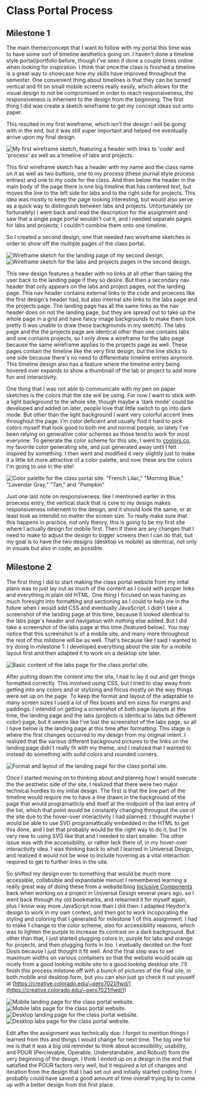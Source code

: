 # Class Portal Process
## Milestone 1
The main theme/concept that I want to follow with my portal this time was to have some sort of timeline aesthetics going on. I haven't done a timeline style portal/portfolio before, though I've seen it done a couple times online when looking for inspiration. I think that once the class is finished a timeline is a great way to showcase how my skills have improved throughout the semester. One convenient thing about timelines is that they can be turned vertical and fit on small mobile screens really easily, which allows for the visual design to not be compromised in order to reach responsiveness, the responsiveness is inhernent to the design from the beginning. The first thing I did was create a sketch wireframe to get my concept ideas out onto paper.

This resulted in my first wireframe, which isn't the design I will be going with in the end, but it was still super important and helped me eventually arrive upon my final design.

![My first wireframe sketch, featuring a header with links to 'code' and 'process' as well as a timeline of labs and projects.](../resources/class-portal-wireframe-1.jpg)

This first wireframe sketch has a header with my name and the class name on it as well as two buttons, one to my process (these journal style process entries) and one to my code for the class. And then below the header in the main body of the page there is one big timeline that has centered text, but moves the line to the left side for labs and to the right side for projects. This idea was mostly to keep the page looking interesting, but would also serve as a quick way to distinguish between labs and projects. Unfortunately (or fortunately) I went back and read the description for the assignment and saw that a single page portal wouldn't cut it, and I needed separate pages for labs and projects; I couldn't combine them onto one timeline.

So I created a second design, one that needed two wireframe sketches in order to show off the multiple pages of the class portal.

![Wireframe sketch for the landing page of my second design.](../resources/class-portal-wireframe-2-landing.jpg)
![Wireframe sketch for the labs and projects pages in the second design.](../resources/class-portal-wireframe-2-labs.jpg)

This new design features a header with no links at all other than taking the user back to the landing page if they so desire. But then a secondary nav header that only appears on the labs and project pages, not the landing page. This nav header contains external links to the code and proecess like the first design's header had, but also internal site links to the labs page and the projects page. The landing page has all the same links as the nav header does on not the landing page, but they are spread out to take up the whole page in a grid and have fancy image backgrounds to make them look pretty (I was unable to draw these backgrounds in my sketch). The labs page and the the projects page are identical other than one contains labs and one contains projects, so I only drew a wireframe for the labs page because the same wireframe applies to the projects page as well. These pages contain the timeline like the very first design, but the line sticks to one side because there's no need to differentiate timeline entries anymore. This timeline design also has a feature where the timeline entry being hovered over expands to show a thumbnail of the lab or project to add more fun and interactivity.

One thing that I was not able to communicate with my pen on paper sketches is the colors that the site will be using. For now I want to stick with a light background to the whole site, though maybe a 'dark mode' could be developed and added on later, people love that little switch to go into dark mode. But other than the light background I want very colorful accent lines throughout the page. I'm color deficient and usually find it hard to pick colors myself that look good to both me and normal people, so lately I've been relying on generative color schemes as those tend to work for most everyone. To generate the color scheme for this site, I went to [coolors.co](https://coolors.co/), my favorite color generating site, and just generated away until I felt inspired by something. I then went and modified it very slightly just to make it a little bit more attractive of a color palette, and now these are the colors I'm going to use in the site!

![Color palette for the class portal site. "French Lilac," "Morning Blue," "Lavendar Gray," "Tan," and "Pumpkin"](../resources/class-portal-color-palette.png)

Just one last note on responsiveness: like I mentioned earlier in this proecess entry, the vertical stack that is core to my design makes responsiveness inhernent to the design, and it should look the same, or at least look as intendid no matter the screen size. To really make sure that this happens in practice, not only theory, this is going to be my first site where I actually design for mobile first. Then if there are any changes that I need to make to adjust the design to bigger screens then I can do that, but my goal is to have the two designs (desktop vs mobile) as identical, not only in visuals but also in code, as possible.

## Milestone 2
The first thing I did to start making the class portal website from my inital plans was to just lay out as much of the content as I could with proper links and everything in plain old HTML. One thing I focused on was having as much foresight into formatting and sectioning as I could to help me in the future when I would add CSS and eventually JavaScript. I didn't take a screenshot of the landing page at this time, because it looked identical to the labs page's header and navigation with nothing else added. But I did take a screenshot of the labs page at this time (featured below). You may notice that this screenshot is of a mobile site, and many more throughout the rest of this milstone will be as well. That's because like I said I wanted to try doing in milestone 1: I developed everything about the site for a mobile layout first and then adapted it to work on a desktop site later.

![Basic content of the labs page for the class portal site.](../resources/class-portal-html-labs-mobile.png)

After putting down the content into the site, I had to lay it out and get things formatted correctly. This involved using CSS, but I tried to stay away from getting into any colors and or stylizing and focus mostly on the way things were set up on the page. To keep the format and layout of the adaptable to many screen sizes I used a lot of flex boxes and em sizes for margins and paddings. I intendid on getting a screenshot of both page layouts at this time, the landing page and the labs (projects is identical to labs but different color) page, but it seems like I've lost the screenshot of the labs page, so all I have below is the landing page at this time after formatting. This stage is where the first changes occurred to my design from my original intent. I realized that the various different background pictures to the links on the landing page didn't really fit with my theme, and I realized that I wanted to instead do something with solid colors and rounded corners.

![Format and layout of the landing page for the class portal site.](../resources/class-portal-formatting-landing-mobile.png)

Once I started moving on to thinking about and plannig how I would execute the the aesthetic side of the site, I realized that there were two major technical hurdles to my initial design. The first is that the line part of the timeline would require me to have a line drawn in the background of the page that would programatticly end itself at the midpoint of the last entry of the list, which that point would be constantly changing througout the use of the site due to the hover-over interactivity I had planned. I thought maybe I would be able to use SVG programattically embedded in the HTML to get this done, and I bet that probably would be the right way to do it, but I'm very new to using SVG like that and I needed to start smaller. The other issue was with the accessibility, or rather lack there of, in my hover-over interactivity idea. I was thinking back to what I learned in Universal Design, and realized it would not be wise to include hovering as a vital interaction required to get to further links in the site.

So shifted my design over to something that would be much more accessible, collabsible and expandable menus! I remembered learning a really great way of doing these from a website/blog [Inclusive Components](https://inclusive-components.design/) back when working on a project in Universal Design several years ago, so I went back through my old bookmarks, and relearned it for myself again, plus I know way more JavaScript now than I did then. I adapted Heydon's design to work in my own context, and then got to work incoporating the styling and coloring that I generated for milestone 1 of this assignment. I had to make 1 change to the color scheme, also for accessibility reasons, which was to lighten the purple to increase its contrast on a dark background. But other than that, I just started plugging colors in, purple for labs and orange for projects, and then plugging fonts in too. I evetually decided on the font Dosis because I just thought it fit well. And the final step was to set maximum widths on various containers so that the website would scale up nicely from a good looking mobile site to a good looking desktop site. I'll finish this process milstone off with a bunch of pictures of the final site, in both mobile and desktop form, but you can also just go check it out youself at [https://creative.colorado.edu/~pero7021/fwd/](https://creative.colorado.edu/~pero7021/fwd/)!

![Mobile landing page for the class portal website.](../resources/class-portal-final-landing-mobile.png)
![Mobile labs page for the class portal website.](../resources/class-portal-final-labs-mobile.png)
![Desktop landing page for the class portal website.](../resources/class-portal-final-landing-desktop.png)
![Desktop labs page for the class portal website.](../resources/class-portal-final-labs-desktop.png)

Edit after the assignment was technically due: I forgot to mention things I learned from this and things I would change for next time. The big one for me is that it was a big old reminder to think about accessibility, usability, and POUR (Percievable, Operable, Understandable, and Robust) from the very beginning of the design. I think I ended up on a design in the end that satisfied the POUR factors very well, but it required a lot of changes and iteration from the design that I had set out and initially started coding from. I probably could have saved a good amount of time overall trying by to come up with a better design from the first place.
